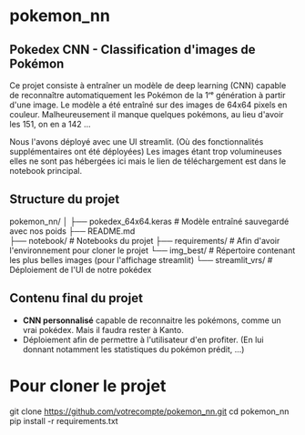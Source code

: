 # pokemon_nn

## Pokedex CNN - Classification d'images de Pokémon
Ce projet consiste à entraîner un modèle de deep learning (CNN) capable de reconnaître automatiquement les Pokémon de la 1ʳᵉ génération à partir d'une image. 
Le modèle a été entraîné sur des images de 64x64 pixels en couleur.
Malheureusement il manque quelques pokémons, au lieu d'avoir les 151, on en a 142 ... 

Nous l'avons déployé avec une UI streamlit. (Où des fonctionnalités supplémentaires ont été déployées)
Les images étant trop volumineuses elles ne sont pas hébergées ici mais le lien de téléchargement est dans le notebook principal.

## Structure du projet 

pokemon_nn/
│
├── pokedex_64x64.keras        # Modèle entraîné sauvegardé avec nos poids
├── README.md                  
├── notebook/                  # Notebooks du projet
├── requirements/              # Afin d'avoir l'environnement pour cloner le projet
└── img_best/                  # Répertoire contenant les plus belles images (pour l'affichage streamlit)
└── streamlit_vrs/             # Déploiement de l'UI de notre pokédex


## Contenu final du projet

- **CNN personnalisé** capable de reconnaitre les pokémons, comme un vrai pokédex. Mais il faudra rester à Kanto. 
- Déploiement afin de permettre à l'utilisateur d'en profiter. (En lui donnant notamment les statistiques du pokémon prédit, ...) 

# Pour cloner le projet 
git clone https://github.com/votrecompte/pokemon_nn.git
cd pokemon_nn
pip install -r requirements.txt
